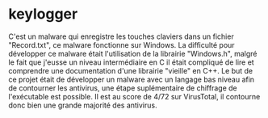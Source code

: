 # keylogger
C'est un malware qui enregistre les touches claviers dans un fichier "Record.txt", ce malware fonctionne sur Windows.
La difficulté pour développer ce malware était l'utilisation de la librairie "Windows.h", malgré le fait que j'eusse un niveau intermédiaire en C il était compliqué de
lire et comprendre une documentation d'une librairie "vieille" en C++.
Le but de ce projet était de développer un malware avec un langage bas niveau afin de contourner les antivirus, une étape suplémentaire de chiffrage de l'exécutable
est possible.
Il est au score de 4/72 sur VirusTotal, il contourne donc bien une grande majorité des antivirus.

